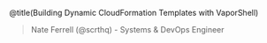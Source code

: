 @title(Building Dynamic CloudFormation Templates with VaporShell)

> Nate Ferrell (@scrthq) - Systems & DevOps Engineer
